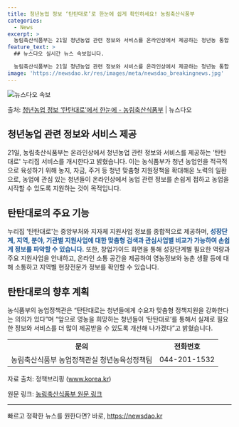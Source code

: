 ```yaml
---
title: 청년농업 정보 ‘탄탄대로’로 한눈에 쉽게 확인하세요! 농림축산식품부
categories:
  - News
excerpt: >
  농림축산식품부는 21일 청년농업 관련 정보와 서비스를 온라인상에서 제공하는 청년농 통합 플랫폼 탄탄대로 누리…
feature_text: >
  ## 뉴스다오 실시간 뉴스 속보입니다.

  농림축산식품부는 21일 청년농업 관련 정보와 서비스를 온라인상에서 제공하는 청년농 통합 플랫폼 탄탄대로 누리…
image: 'https://newsdao.kr/res/images/meta/newsdao_breakingnews.jpg'
---
```


![뉴스다오 속보](https://newsdao.kr/res/images/meta/newsdao_breakingnews.jpg)

<p>출처: <a href="https://newsdao.kr/3865" rel="dofollow">청년농업 정보 ‘탄탄대로’에서 한눈에 - 농림축산식품부</a> | 뉴스다오</p>

<h2 data-ke-size="size26">청년농업 관련 정보와 서비스 제공</h2>
<p data-ke-size="size16">21일, 농림축산식품부는 온라인상에서 청년농업 관련 정보와 서비스를 제공하는 '탄탄대로' 누리집 서비스를 개시한다고 밝혔습니다. 이는 농식품부가 청년 농업인을 적극적으로 육성하기 위해 농지, 자금, 주거 등 청년 맞춤형 지원정책을 확대해온 노력의 일환으로, 농업에 관심 있는 청년들이 온라인상에서 농업 관련 정보를 손쉽게 접하고 농업을 시작할 수 있도록 지원하는 것이 목적입니다.</p>

<h2 data-ke-size="size26">탄탄대로의 주요 기능</h2>
<p data-ke-size="size16">누리집 '탄탄대로'는 중앙부처와 지자체 지원사업 정보를 종합적으로 제공하며, <b><span style="color: #1a5490;">성장단계, 지역, 분야, 기관별 지원사업에 대한 맞춤형 검색과 관심사업별 비교가 가능하여 손쉽게 정보를 파악할 수 있습니다.</span></b> 또한, 창업가이드 화면을 통해 성장단계별 필요한 역량과 주요 지원사업을 안내하고, 온라인 소통 공간을 제공하여 영농정보와 농촌 생활 등에 대해 소통하고 지역별 현장전문가 정보를 확인할 수 있습니다.</p>

<h2 data-ke-size="size26">탄탄대로의 향후 계획</h2>
<p data-ke-size="size16">농식품부의 농업정책관은 “탄탄대로는 청년들에게 수요자 맞춤형 정책지원을 강화한다는 의의가 있다”며 “앞으로 영농을 희망하는 청년들이 ‘탄탄대로’를 통해서 실제로 필요한 정보와 서비스를 더 많이 제공받을 수 있도록 개선해 나가겠다”고 밝혔습니다.</p>

<table>
  <tr>
    <td style="text-align: center; height: 17px;"><b>문의</b></td>
    <td style="text-align: center; height: 17px;"><b>전화번호</b></td>
  </tr>
  <tr>
    <td style="text-align: center; height: 17px;">농림축산식품부 농업정책관실 청년농육성정책팀</td>
    <td style="text-align: center; height: 17px;">044-201-1532</td>
  </tr>
</table>

<p data-ke-size="size16">자료 출처: 정책브리핑 (<a href="www.korea.kr">www.korea.kr</a>)</p>
<p data-ke-size="size16">원문 링크: <a href="https://newsdao.kr/3865">농림축산식품부 원문 링크</a></p>

<hr> 

빠르고 정확한 뉴스를 원한다면? 바로, <a href="https://newsdao.kr" rel="dofollow">https://newsdao.kr</a>


